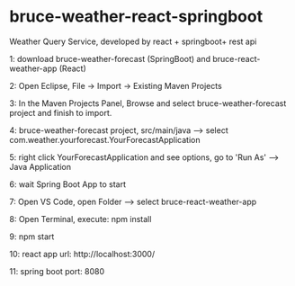 # bruce-weather-react-springboot
Weather Query Service, developed by react + springboot+ rest api

1: download bruce-weather-forecast (SpringBoot) and bruce-react-weather-app (React)

2: Open Eclipse, File -> Import -> Existing Maven Projects

3: In the Maven Projects Panel, Browse and select bruce-weather-forecast project and finish to import.

4: bruce-weather-forecast project,  src/main/java --> select com.weather.yourforecast.YourForecastApplication

5: right click YourForecastApplication and see options, go to 'Run As' --> Java Application

6: wait Spring Boot App to start

7: Open VS Code, open Folder --> select bruce-react-weather-app 

8: Open Terminal, execute: npm install

9: npm start

10: react app url: http://localhost:3000/

11: spring boot port: 8080
